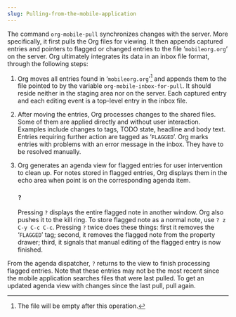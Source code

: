 ```yaml
---
slug: Pulling-from-the-mobile-application
---
```


The command `org-mobile-pull` synchronizes changes with the server. More specifically, it first pulls the Org files for viewing. It then appends captured entries and pointers to flagged or changed entries to the file ‘`mobileorg.org`’ on the server. Org ultimately integrates its data in an inbox file format, through the following steps:

1.  Org moves all entries found in ‘`mobileorg.org`’[^1] and appends them to the file pointed to by the variable `org-mobile-inbox-for-pull`. It should reside neither in the staging area nor on the server. Each captured entry and each editing event is a top-level entry in the inbox file.

2.  After moving the entries, Org processes changes to the shared files. Some of them are applied directly and without user interaction. Examples include changes to tags, TODO state, headline and body text. Entries requiring further action are tagged as ‘`FLAGGED`’. Org marks entries with problems with an error message in the inbox. They have to be resolved manually.

3.  Org generates an agenda view for flagged entries for user intervention to clean up. For notes stored in flagged entries, Org displays them in the echo area when point is on the corresponding agenda item.

    ### `?`

    Pressing `?` displays the entire flagged note in another window. Org also pushes it to the kill ring. To store flagged note as a normal note, use `? z C-y C-c C-c`. Pressing `?` twice does these things: first it removes the ‘`FLAGGED`’ tag; second, it removes the flagged note from the property drawer; third, it signals that manual editing of the flagged entry is now finished.

From the agenda dispatcher, `?` returns to the view to finish processing flagged entries. Note that these entries may not be the most recent since the mobile application searches files that were last pulled. To get an updated agenda view with changes since the last pull, pull again.

[^1]: The file will be empty after this operation.
